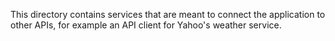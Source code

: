 This directory contains services that are meant to connect the application to other APIs, for example an API client for Yahoo's weather service.
